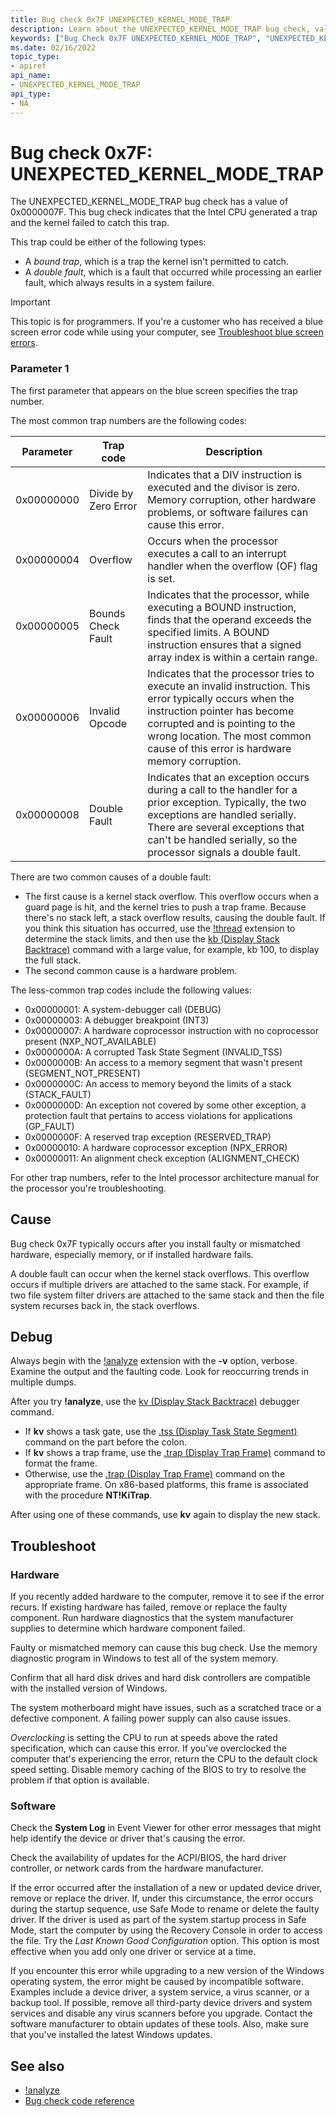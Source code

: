 ```yaml
---
title: Bug check 0x7F UNEXPECTED_KERNEL_MODE_TRAP
description: Learn about the UNEXPECTED_KERNEL_MODE_TRAP bug check, value 0x0000007F. It indicates that the Intel CPU generated a trap that the kernel failed to catch.
keywords: ["Bug Check 0x7F UNEXPECTED_KERNEL_MODE_TRAP", "UNEXPECTED_KERNEL_MODE_TRAP"]
ms.date: 02/16/2022
topic_type:
- apiref
api_name:
- UNEXPECTED_KERNEL_MODE_TRAP
api_type:
- NA
---
```


# Bug check 0x7F: UNEXPECTED_KERNEL_MODE_TRAP

The UNEXPECTED_KERNEL_MODE_TRAP bug check has a value of 0x0000007F. This bug check indicates that the Intel CPU generated a trap and the kernel failed to catch this trap.

This trap could be either of the following types:

- A *bound trap*, which is a trap the kernel isn't permitted to catch.
- A *double fault*, which is a fault that occurred while processing an earlier fault, which always results in a system failure.

> [!IMPORTANT]
> This topic is for programmers. If you're a customer who has received a blue screen error code while using your computer, see [Troubleshoot blue screen errors](https://www.windows.com/stopcode).

### Parameter 1

The first parameter that appears on the blue screen specifies the trap number.

The most common trap numbers are the following codes:

| Parameter | Trap code  | Description                 |  
|-----------|------------|-----------------------------|
| 0x00000000 | Divide by Zero Error | Indicates that a DIV instruction is executed and the divisor is zero. Memory corruption, other hardware problems, or software failures can cause this error. |
| 0x00000004 | Overflow           | Occurs when the processor executes a call to an interrupt handler when the overflow (OF) flag is set. |
| 0x00000005 | Bounds Check Fault | Indicates that the processor, while executing a BOUND instruction, finds that the operand exceeds the specified limits. A BOUND instruction ensures that a signed array index is within a certain range. |
| 0x00000006 | Invalid Opcode     | Indicates that the processor tries to execute an invalid instruction. This error typically occurs when the instruction pointer has become corrupted and is pointing to the wrong location. The most common cause of this error is hardware memory corruption. |
| 0x00000008 | Double Fault       | Indicates that an exception occurs during a call to the handler for a prior exception. Typically, the two exceptions are handled serially. There are several exceptions that can't be handled serially, so the processor signals a double fault. |

There are two common causes of a double fault:

- The first cause is a kernel stack overflow. This overflow occurs when a guard page is hit, and the kernel tries to push a trap frame. Because there's no stack left, a stack overflow results, causing the double fault. If you think this situation has occurred, use the [!thread](-thread.md) extension to determine the stack limits, and then use the [kb (Display Stack Backtrace)](k--kb--kc--kd--kp--kp--kv--display-stack-backtrace-.md) command with a large value, for example, kb 100, to display the full stack.
- The second common cause is a hardware problem.

The less-common trap codes include the following values:

- 0x00000001: A system-debugger call (DEBUG)
- 0x00000003: A debugger breakpoint (INT3)
- 0x00000007: A hardware coprocessor instruction with no coprocessor present (NXP_NOT_AVAILABLE)
- 0x0000000A: A corrupted Task State Segment (INVALID_TSS)
- 0x0000000B: An access to a memory segment that wasn't present (SEGMENT_NOT_PRESENT)
- 0x0000000C: An access to memory beyond the limits of a stack (STACK_FAULT)
- 0x0000000D: An exception not covered by some other exception, a protection fault that pertains to access violations for applications (GP_FAULT)
- 0x0000000F: A reserved trap exception (RESERVED_TRAP)
- 0x00000010: A hardware coprocessor exception (NPX_ERROR)
- 0x00000011: An alignment check exception (ALIGNMENT_CHECK)

For other trap numbers, refer to the Intel processor architecture manual for the processor you're troubleshooting.

## Cause

Bug check 0x7F typically occurs after you install faulty or mismatched hardware, especially memory, or if installed hardware fails.

A double fault can occur when the kernel stack overflows. This overflow occurs if multiple drivers are attached to the same stack. For example, if two file system filter drivers are attached to the same stack and then the file system recurses back in, the stack overflows.

## Debug

Always begin with the [!analyze](-analyze.md) extension with the **-v** option, verbose. Examine the output and the faulting code. Look for reoccurring trends in multiple dumps.

After you try **!analyze**, use the [kv (Display Stack Backtrace)](k--kb--kc--kd--kp--kp--kv--display-stack-backtrace-.md) debugger command.

- If **kv** shows a task gate, use the [.tss (Display Task State Segment)](-tss--display-task-state-segment-.md) command on the part before the colon.
- If **kv** shows a trap frame, use the [.trap (Display Trap Frame)](-trap--display-trap-frame-.md) command to format the frame.
- Otherwise, use the [.trap (Display Trap Frame)](-trap--display-trap-frame-.md) command on the appropriate frame. On x86-based platforms, this frame is associated with the procedure **NT!KiTrap**.

After using one of these commands, use **kv** again to display the new stack.

## Troubleshoot

### Hardware

If you recently added hardware to the computer, remove it to see if the error recurs. If existing hardware has failed, remove or replace the faulty component. Run hardware diagnostics that the system manufacturer supplies to determine which hardware component failed.

Faulty or mismatched memory can cause this bug check. Use the memory diagnostic program in Windows to test all of the system memory.

Confirm that all hard disk drives and hard disk controllers are compatible with the installed version of Windows.

The system motherboard might have issues, such as a scratched trace or a defective component. A failing power supply can also cause issues.

*Overclocking* is setting the CPU to run at speeds above the rated specification, which can cause this error. If you've overclocked the computer that's experiencing the error, return the CPU to the default clock speed setting. Disable memory caching of the BIOS to try to resolve the problem if that option is available.

### Software

Check the **System Log** in Event Viewer for other error messages that might help identify the device or driver that's causing the error.

Check the availability of updates for the ACPI/BIOS, the hard driver controller, or network cards from the hardware manufacturer.

If the error occurred after the installation of a new or updated device driver, remove or replace the driver. If, under this circumstance, the error occurs during the startup sequence, use Safe Mode to rename or delete the faulty driver. If the driver is used as part of the system startup process in Safe Mode, start the computer by using the Recovery Console in order to access the file. Try the *Last Known Good Configuration* option. This option is most effective when you add only one driver or service at a time.

If you encounter this error while upgrading to a new version of the Windows operating system, the error might be caused by incompatible software. Examples include a device driver, a system service, a virus scanner, or a backup tool. If possible, remove all third-party device drivers and system services and disable any virus scanners before you upgrade. Contact the software manufacturer to obtain updates of these tools. Also, make sure that you've installed the latest Windows updates.

## See also

- [!analyze](-analyze.md)
- [Bug check code reference](bug-check-code-reference2.md)
